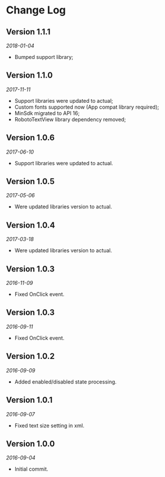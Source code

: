 Change Log
==========
## Version 1.1.1

_2018-01-04_

 * Bumped support library;
 
 
## Version 1.1.0

_2017-11-11_

 * Support libraries were updated to actual;
 * Custom fonts supported now (App compat library required);
 * MinSdk migrated to API 16;
 * RobotoTextView library dependency removed;


## Version 1.0.6

_2017-06-10_

 * Support libraries were updated to actual.
 
 
## Version 1.0.5

_2017-05-06_

 * Were updated libraries version to actual.
 
 
## Version 1.0.4

_2017-03-18_

 * Were updated libraries version to actual.


## Version 1.0.3

_2016-11-09_

* Fixed OnClick event.


## Version 1.0.3

_2016-09-11_

* Fixed OnClick event.


## Version 1.0.2

_2016-09-09_

* Added enabled/disabled state processing.


## Version 1.0.1

_2016-09-07_

* Fixed text size setting in xml.


## Version 1.0.0

_2016-09-04_

* Initial commit.



